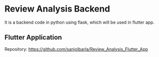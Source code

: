 # Review Analysis Backend

It is a backend code in python using flask, which will be used in flutter app.

## Flutter Application

Repository: https://github.com/sanjolbarla/Review_Analysis_Flutter_App
